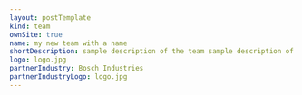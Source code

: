 ```yaml
---
layout: postTemplate
kind: team
ownSite: true
name: my new team with a name
shortDescription: sample description of the team sample description of the team sample description of the team sample description of the team 
logo: logo.jpg
partnerIndustry: Bosch Industries
partnerIndustryLogo: logo.jpg
---
```

